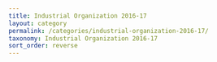 ```yaml
---
title: Industrial Organization 2016-17
layout: category
permalink: /categories/industrial-organization-2016-17/
taxonomy: Industrial Organization 2016-17
sort_order: reverse
---
```

